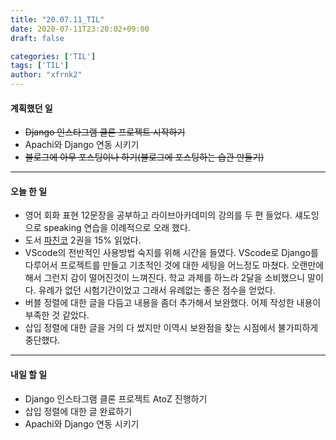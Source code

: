 ```yaml
---
title: "20.07.11_TIL"
date: 2020-07-11T23:20:02+09:00
draft: false

categories: ['TIL']
tags: ['TIL']
author: "xfrnk2"
---
```

#### 계획했던 일
+ ~~Django 인스타그램 클론 프로젝트 시작하기~~
+ Apachi와 Django 연동 시키기
+ ~~블로그에 아무 포스팅이나 하기(블로그에 포스팅하는 습관 만들기)~~
---  
#### 오늘 한 일
+ 영어 회화 표현 12문장을 공부하고 라이브아카데미의 강의를 두 편 들었다. 섀도잉으로 speaking 연습을 이례적으로 오래 했다. 
+ 도서 [파친코](http://www.yes24.com/Product/Goods/59382266) 2권을 15% 읽었다.
+ VScode의 전반적인 사용방법 숙지를 위해 시간을 들였다. VScode로 Django를 다루어서 프로젝트를 만들고 기초적인 것에 대한 세팅을 어느정도 마쳤다. 오랜만에 해서 그런지 감이 떨어진것이 느껴진다. 학교 과제를 하느라 2달을 소비했으니 말이다. 유례가 없던 시험기간이었고 그래서 유례없는 좋은 점수을 얻었다.
+ 버블 정렬에 대한 글을 다듬고 내용을 좀더 추가해서 보완했다. 어제 작성한 내용이 부족한 것 같았다.
+ 삽입 정렬에 대한 글을 거의 다 썼지만 이역시 보완점을 찾는 시점에서 불가피하게 중단했다.

---   
#### 내일 할 일 
+ Django 인스타그램 클론 프로젝트 AtoZ 진행하기
+ 삽입 정렬에 대한 글 완료하기
+ Apachi와 Django 연동 시키기